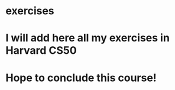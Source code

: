 # exercises
#
# I will add here all my exercises in Harvard CS50
#
#
# Hope to conclude this course!
